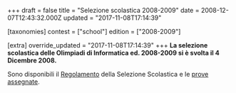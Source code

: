 +++
draft = false
title = "Selezione scolastica 2008-2009"
date = 2008-12-07T12:43:32.000Z
updated = "2017-11-08T17:14:39"

[taxonomies]
contest = ["school"]
edition = ["2008-2009"]

[extra]
override_updated = "2017-11-08T17:14:39"
+++
**La selezione scolastica delle Olimpiadi di Informatica ed. 2008-2009 si è svolta il 4 Dicembre 2008.**
<!-- more -->

Sono disponibili il [Regolamento](/oldsite/98/Olimpiadi_08-09_Regol_Selez_Scol.pdf) della Selezione Scolastica e le [prove assegnate](/oldsite/98/SELEZIONE_SCOLASTICA_2008.zip).
